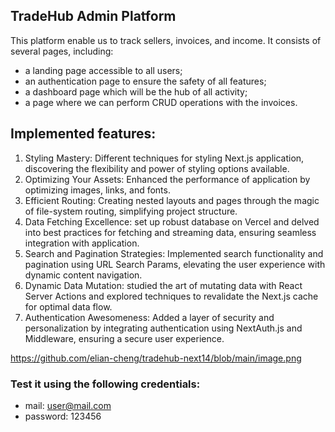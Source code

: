## TradeHub Admin Platform

This platform enable us to track sellers, invoices, and income. It consists of several pages, including:

- a landing page accessible to all users;
- an authentication page to ensure the safety of all features;
- a dashboard page which will be the hub of all activity;
- a page where we can perform CRUD operations with the invoices.

## Implemented features:

1. Styling Mastery: Different techniques for styling Next.js application, discovering the flexibility and power of styling options available.
2. Optimizing Your Assets: Enhanced the performance of application by optimizing images, links, and fonts.
3. Efficient Routing: Creating nested layouts and pages through the magic of file-system routing, simplifying project structure.
4. Data Fetching Excellence: set up robust database on Vercel and delved into best practices for fetching and streaming data, ensuring seamless integration with application.
5. Search and Pagination Strategies: Implemented search functionality and pagination using URL Search Params, elevating the user experience with dynamic content navigation.
6. Dynamic Data Mutation: studied the art of mutating data with React Server Actions and explored techniques to revalidate the Next.js cache for optimal data flow.
7. Authentication Awesomeness: Added a layer of security and personalization by integrating authentication using NextAuth.js and Middleware, ensuring a secure user experience.

https://github.com/elian-cheng/tradehub-next14/blob/main/image.png

### Test it using the following credentials:

- mail: user@mail.com
- password: 123456
